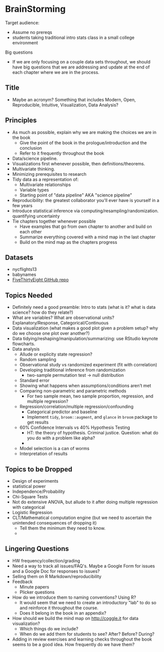 # BrainStorming

Target audience:
* Assume no prereqs
* students taking traditional intro stats class in a small college environment 

Big questions
* If we are only focusing on a couple data sets throughout, we should have big questions that we are addressing and
  update at the end of each chapter where we are in the process.

## Title

* Maybe an acronym?  Something that includes Modern, Open, Reproducible, Intuitive, Visualization, Data Analysis?

## Principles

* As much as possible, explain why we are making the choices we are in the book
    + Give the point of the book in the prologue/introduction and the conclusion
    + Refer to it frequently throughout the book
* Data/science pipeline.
* Visualizations first whenever possible, then definitions/theorems.
* Multivariate thinking.
* Minimizing prerequisites to research
* Tidy data as a representation of:
    + Multivariate relationships
    + Variable types
    + Starting point of "data pipeline" AKA "science pipeline" 
* Reproducibility: the greatest collaborator you'll ever have is yourself in a few years
* Introduce statistical inference via computing/resampling/randomization. quantifying uncertainty
* Tie chapters together whenever possible
    + Have examples that go from own chapter to another and build on each other
    + Summarize everything covered with a mind map in the last chapter
    + Build on the mind map as the chapters progress


## Datasets

* nycflights13
* babynames
* [FiveThirtyEight GitHub repo](https://github.com/fivethirtyeight/data)

## Topics Needed

* Definitely need a good preamble: Intro to stats (what is it?  what is data science? how do they relate?)
* What are variables? What are observational units? Explanatory/Response, Categorical/Continuous
* Data visualization (what makes a good plot given a problem setup?  why do we choose one plot over another?)
* Data tidying/reshaping/manipulation/summarizing: use RStudio keynote flowcharts.
* Data analysis
    + Allude or explicity state regression?
    + Random sampling
    + Observational study vs randomized experiment (fit with correlation)
    + Developing traditional inference from randomization
        + two-sample permutation test -> null distribution   
    + Standard error
    + Showing what happens when assumptions/conditions aren’t met
    + Comparing non-parametric and parametric methods
        - For two sample mean, two sample proportion, regression, and multiple regression?
    + Regression/correlation/multiple regression/confounding
        + Categorical predictor and baseline 
        + Implement `tidy`, `broom::augment`, and `glance` in `broom` package to get results
    + 60% Confidence Intervals vs 40% Hypothesis Testing
        + HT: the theory of hypothesis. Criminal justice. Question: what do you do with a problem like alpha?
        + 
    + Model selection is a can of worms 
    + Interpretation of results


## Topics to be Dropped

* Design of experiments
* statistical power
* Independence/Probability
* Chi-Square Tests
* Not do extensive ANOVA, but allude to it after doing multiple regression with categorical
* Logistic Regression
* CLT/Mathematical computation engine (but we need to ascertain the unintended consequences of dropping it)
    + Tell them the minimum they need to know.
    + 


## Lingering Questions

* HW frequency/collection/grading
* Need a way to track all issues/FAQ's.  Maybe a Google Form for issues and a Google Doc for responses to issues?
* Selling them on R Markdown/reproducibility
* Feedback
    + Minute papers
    + Plicker questions
* How do we introduce them to naming conventions? Using R?
    + It would seem that we need to create an introductory "lab" to do so and reinforce it throughout the course.  
    + Does it belong in the book in an appendix?
* How should we build the mind map on http://coggle.it for data visualization?
    + Which things do we include?
    + When do we add them for students to see?  After? Before? During?
* Adding in review exercises and learning checks throughout the book seems to be a good idea. 
   How frequently do we have them?
